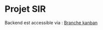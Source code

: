 # Projet SIR
Backend est accessible via : [Branche kanban](https://github.com/MarcTSIVANYO/SIR_TP/tree/kanban)

